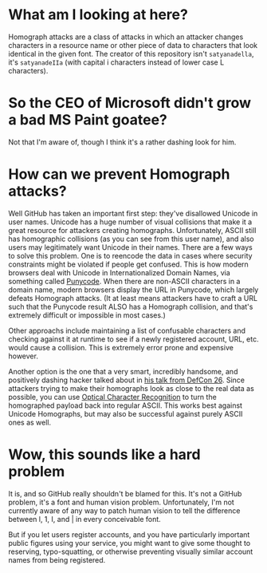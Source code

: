 # What am I looking at here?

Homograph attacks are a class of attacks in which an attacker changes characters in a resource name or other piece of data to characters that look identical in the given font. The creator of this repository isn't `satyanadella`, it's `satyanadeIIa` (with capital i characters instead of lower case L characters).

# So the CEO of Microsoft didn't grow a bad MS Paint goatee?

Not that I'm aware of, though I think it's a rather dashing look for him.

# How can we prevent Homograph attacks?

Well GitHub has taken an important first step: they've disallowed Unicode in user names. Unicode has a huge number of visual collisions that make it a great resource for attackers creating homographs. Unfortunately, ASCII still has homographic collisions (as you can see from this user name), and also users may legitimately want Unicode in their names. There are a few ways to solve this problem. One is to reencode the data in cases where security constraints might be violated if people get confused. This is how modern browsers deal with Unicode in Internationalized Domain Names, via something called [Punycode](https://en.wikipedia.org/wiki/Punycode).  When there are non-ASCII characters in a domain name, modern browsers display the URL in Punycode, which largely defeats Homograph attacks. (It at least means attackers have to craft a URL such that the Punycode result ALSO has a Homograph collision, and that's extremely difficult or impossible in most cases.)

Other approachs include maintaining a list of confusable characters and checking against it at runtime to see if a newly registered account, URL, etc. would cause a collision. This is extremely error prone and expensive however.

Another option is the one that a very smart, incredibly handsome, and positively dashing hacker talked about in [his talk from DefCon 26](https://www.youtube.com/watch?v=Ec1OOiG4RMA). Since attackers trying to make their homographs look as close to the real data as possible, you can use [Optical Character Recognition](https://en.wikipedia.org/wiki/Optical_character_recognition) to turn the homographed payload back into regular ASCII. This works best against Unicode Homographs, but may also be successful against purely ASCII ones as well.

# Wow, this sounds like a hard problem

It is, and so GitHub really shouldn't be blamed for this. It's not a GitHub problem, it's a font and human vision problem. Unfortunately, I'm not currently aware of any way to patch human vision to tell the difference between l, 1, I, and | in every conceivable font.

But if you let users register accounts, and you have particularly important public figures using your service, you might want to give some thought to reserving, typo-squatting, or otherwise preventing visually similar account names from being registered.
